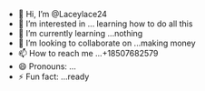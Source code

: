 - 👋 Hi, I’m @Laceylace24
- 👀 I’m interested in ... learning how to do all this 
- 🌱 I’m currently learning ...nothing
- 💞️ I’m looking to collaborate on ...making money
- 📫 How to reach me ...+18507682579
- 😄 Pronouns: ...
- ⚡ Fun fact: ...ready

<!---
Laceylace24/Laceylace24 is a ✨ special ✨ repository because its `README.md` (this file) appears on your GitHub profile.
You can click the Preview link to take a look at your changes.
--->
